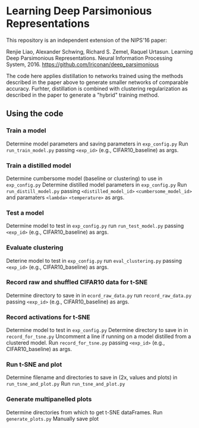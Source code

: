 # Learning Deep Parsimonious Representations

This repository is an independent extension of the NIPS'16 paper:

Renjie Liao, Alexander Schwing, Richard S. Zemel, Raquel Urtasun. Learning Deep Parsimonious Representations. Neural Information Processing System, 2016. https://github.com/lrjconan/deep_parsimonious

The code here applies distillation to networks trained using the methods described in the paper above to generate smaller networks of comparable accuracy. Furhter, distillation is combined with clustering regularization as described in the paper to generate a "hybrid" training method.

## Using the code
### Train a model
  Determine model parameters and saving parameters in `exp_config.py`
  Run `run_train_model.py` passing `<exp_id>` (e.g., CIFAR10_baseline) as args.

### Train a distilled model
  Determine cumbersome model (baseline or clustering) to use in `exp_config.py`
  Determine distilled model parameters in `exp_config.py`
  Run `run_distill_model.py` passing `<distilled_model_id>` `<cumbersome_model_id>` and paramaters `<lambda>` `<temperature>` as args.

### Test a model
  Determine model to test in `exp_config.py`
  run `run_test_model.py` passing `<exp_id>` (e.g., CIFAR10_baseline) as args.

### Evaluate clustering
  Deterine model to test in `exp_config.py`
  run `eval_clustering.py` passing `<exp_id>` (e.g., CIFAR10_baseline) as args.

### Record raw and shuffled CIFAR10 data for t-SNE
  Determine directory to save in in `ecord_raw_data.py`
  run `record_raw_data.py` passing `<exp_id>` (e.g., CIFAR10_baseline) as args.

### Record activations for t-SNE
  Determine model to test in `exp_config.py`
  Determine directory to save in in `record_for_tsne.py`
  Uncomment a line if running on a model distilled from a clustered model.
  Run `record_for_tsne.py` passing `<exp_id>` (e.g., CIFAR10_baseline) as args.

### Run t-SNE and plot
  Determine filename and directories to save in (2x, values and plots) in `run_tsne_and_plot.py`
  Run `run_tsne_and_plot.py`

### Generate multipanelled plots
  Determine directories from which to get t-SNE dataFrames.
  Run `generate_plots.py`
  Manually save plot

